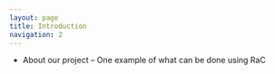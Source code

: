 ```yaml
---
layout: page
title: Introduction
navigation: 2
---
```


* About our project – One example of what can be done using RaC
